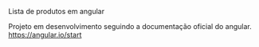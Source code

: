 Lista de produtos em angular

Projeto em desenvolvimento seguindo a documentação oficial do angular.
https://angular.io/start


